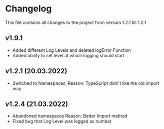 # Changelog

This file contains all changes to the project from version 1.2.1 till 1.2.1

## v1.9.1
* Added different Log Levels and deleted logError Function
* Added ability to set level at which logging should start

## v1.2.1 (20.03.2022)
* Switched to Namespaces, Reason: TypeScript didn't like the old import way

## v1.2.4 (21.03.2022)
* Abandoned namespaces Reason: Better Import method
* Fixed bug that Log Level was logged as number